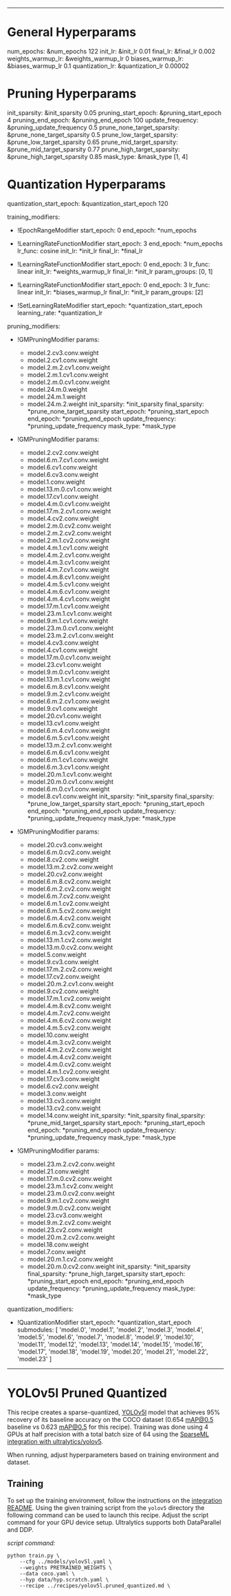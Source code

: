<!--
Copyright (c) 2021 - present / Neuralmagic, Inc. All Rights Reserved.

Licensed under the Apache License, Version 2.0 (the "License");
you may not use this file except in compliance with the License.
You may obtain a copy of the License at

   http://www.apache.org/licenses/LICENSE-2.0

Unless required by applicable law or agreed to in writing,
software distributed under the License is distributed on an "AS IS" BASIS,
WITHOUT WARRANTIES OR CONDITIONS OF ANY KIND, either express or implied.
See the License for the specific language governing permissions and
limitations under the License.
-->

---
# General Hyperparams
num_epochs: &num_epochs 122
init_lr: &init_lr 0.01
final_lr: &final_lr 0.002
weights_warmup_lr: &weights_warmup_lr 0
biases_warmup_lr: &biases_warmup_lr 0.1
quantization_lr: &quantization_lr 0.00002

# Pruning Hyperparams
init_sparsity: &init_sparsity 0.05
pruning_start_epoch: &pruning_start_epoch 4
pruning_end_epoch: &pruning_end_epoch 100
update_frequency: &pruning_update_frequency 0.5
prune_none_target_sparsity: &prune_none_target_sparsity 0.5
prune_low_target_sparsity: &prune_low_target_sparsity 0.65
prune_mid_target_sparsity: &prune_mid_target_sparsity 0.77
prune_high_target_sparsity: &prune_high_target_sparsity 0.85
mask_type: &mask_type [1, 4]

# Quantization Hyperparams
quantization_start_epoch: &quantization_start_epoch 120

training_modifiers:
  - !EpochRangeModifier
    start_epoch: 0
    end_epoch: *num_epochs
    
  - !LearningRateFunctionModifier
    start_epoch: 3
    end_epoch: *num_epochs
    lr_func: cosine
    init_lr: *init_lr
    final_lr: *final_lr
    
  - !LearningRateFunctionModifier
    start_epoch: 0
    end_epoch: 3
    lr_func: linear
    init_lr: *weights_warmup_lr
    final_lr: *init_lr
    param_groups: [0, 1]
    
  - !LearningRateFunctionModifier
    start_epoch: 0
    end_epoch: 3
    lr_func: linear
    init_lr: *biases_warmup_lr
    final_lr: *init_lr
    param_groups: [2]
    
  - !SetLearningRateModifier
    start_epoch: *quantization_start_epoch
    learning_rate: *quantization_lr
    
pruning_modifiers:
  - !GMPruningModifier
    params:
      - model.2.cv3.conv.weight
      - model.2.cv1.conv.weight
      - model.2.m.2.cv1.conv.weight
      - model.2.m.1.cv1.conv.weight
      - model.2.m.0.cv1.conv.weight
      - model.24.m.0.weight
      - model.24.m.1.weight
      - model.24.m.2.weight
    init_sparsity: *init_sparsity
    final_sparsity: *prune_none_target_sparsity
    start_epoch: *pruning_start_epoch
    end_epoch: *pruning_end_epoch
    update_frequency: *pruning_update_frequency
    mask_type: *mask_type
        
  - !GMPruningModifier
    params:
      - model.2.cv2.conv.weight
      - model.6.m.7.cv1.conv.weight
      - model.6.cv1.conv.weight
      - model.6.cv3.conv.weight
      - model.1.conv.weight
      - model.13.m.0.cv1.conv.weight
      - model.17.cv1.conv.weight
      - model.4.m.0.cv1.conv.weight
      - model.17.m.2.cv1.conv.weight
      - model.4.cv2.conv.weight
      - model.2.m.0.cv2.conv.weight
      - model.2.m.2.cv2.conv.weight
      - model.2.m.1.cv2.conv.weight
      - model.4.m.1.cv1.conv.weight
      - model.4.m.2.cv1.conv.weight
      - model.4.m.3.cv1.conv.weight
      - model.4.m.7.cv1.conv.weight
      - model.4.m.8.cv1.conv.weight
      - model.4.m.5.cv1.conv.weight
      - model.4.m.6.cv1.conv.weight
      - model.4.m.4.cv1.conv.weight
      - model.17.m.1.cv1.conv.weight
      - model.23.m.1.cv1.conv.weight
      - model.9.m.1.cv1.conv.weight
      - model.23.m.0.cv1.conv.weight
      - model.23.m.2.cv1.conv.weight
      - model.4.cv3.conv.weight
      - model.4.cv1.conv.weight
      - model.17.m.0.cv1.conv.weight
      - model.23.cv1.conv.weight
      - model.9.m.0.cv1.conv.weight
      - model.13.m.1.cv1.conv.weight
      - model.6.m.8.cv1.conv.weight
      - model.9.m.2.cv1.conv.weight
      - model.6.m.2.cv1.conv.weight
      - model.9.cv1.conv.weight
      - model.20.cv1.conv.weight
      - model.13.cv1.conv.weight
      - model.6.m.4.cv1.conv.weight
      - model.6.m.5.cv1.conv.weight
      - model.13.m.2.cv1.conv.weight
      - model.6.m.6.cv1.conv.weight
      - model.6.m.1.cv1.conv.weight
      - model.6.m.3.cv1.conv.weight
      - model.20.m.1.cv1.conv.weight
      - model.20.m.0.cv1.conv.weight
      - model.6.m.0.cv1.conv.weight
      - model.8.cv1.conv.weight
    init_sparsity: *init_sparsity
    final_sparsity: *prune_low_target_sparsity
    start_epoch: *pruning_start_epoch
    end_epoch: *pruning_end_epoch
    update_frequency: *pruning_update_frequency
    mask_type: *mask_type
        
  - !GMPruningModifier
    params:
      - model.20.cv3.conv.weight
      - model.6.m.0.cv2.conv.weight
      - model.8.cv2.conv.weight
      - model.13.m.2.cv2.conv.weight
      - model.20.cv2.conv.weight
      - model.6.m.8.cv2.conv.weight
      - model.6.m.2.cv2.conv.weight
      - model.6.m.7.cv2.conv.weight
      - model.6.m.1.cv2.conv.weight
      - model.6.m.5.cv2.conv.weight
      - model.6.m.4.cv2.conv.weight
      - model.6.m.6.cv2.conv.weight
      - model.6.m.3.cv2.conv.weight
      - model.13.m.1.cv2.conv.weight
      - model.13.m.0.cv2.conv.weight
      - model.5.conv.weight
      - model.9.cv3.conv.weight
      - model.17.m.2.cv2.conv.weight
      - model.17.cv2.conv.weight
      - model.20.m.2.cv1.conv.weight
      - model.9.cv2.conv.weight
      - model.17.m.1.cv2.conv.weight
      - model.4.m.8.cv2.conv.weight
      - model.4.m.7.cv2.conv.weight
      - model.4.m.6.cv2.conv.weight
      - model.4.m.5.cv2.conv.weight
      - model.10.conv.weight
      - model.4.m.3.cv2.conv.weight
      - model.4.m.2.cv2.conv.weight
      - model.4.m.4.cv2.conv.weight
      - model.4.m.0.cv2.conv.weight
      - model.4.m.1.cv2.conv.weight
      - model.17.cv3.conv.weight
      - model.6.cv2.conv.weight
      - model.3.conv.weight
      - model.13.cv3.conv.weight
      - model.13.cv2.conv.weight
      - model.14.conv.weight
    init_sparsity: *init_sparsity
    final_sparsity: *prune_mid_target_sparsity
    start_epoch: *pruning_start_epoch
    end_epoch: *pruning_end_epoch
    update_frequency: *pruning_update_frequency
    mask_type: *mask_type
        
  - !GMPruningModifier
    params:
      - model.23.m.2.cv2.conv.weight
      - model.21.conv.weight
      - model.17.m.0.cv2.conv.weight
      - model.23.m.1.cv2.conv.weight
      - model.23.m.0.cv2.conv.weight
      - model.9.m.1.cv2.conv.weight
      - model.9.m.0.cv2.conv.weight
      - model.23.cv3.conv.weight
      - model.9.m.2.cv2.conv.weight
      - model.23.cv2.conv.weight
      - model.20.m.2.cv2.conv.weight
      - model.18.conv.weight
      - model.7.conv.weight
      - model.20.m.1.cv2.conv.weight
      - model.20.m.0.cv2.conv.weight
    init_sparsity: *init_sparsity
    final_sparsity: *prune_high_target_sparsity
    start_epoch: *pruning_start_epoch
    end_epoch: *pruning_end_epoch
    update_frequency: *pruning_update_frequency
    mask_type: *mask_type
        
quantization_modifiers:
  - !QuantizationModifier
    start_epoch: *quantization_start_epoch
    submodules: [ 'model.0', 'model.1', 'model.2', 'model.3', 'model.4', 'model.5', 'model.6', 'model.7', 'model.8', 'model.9', 'model.10', 'model.11', 'model.12', 'model.13', 'model.14', 'model.15', 'model.16', 'model.17', 'model.18', 'model.19', 'model.20', 'model.21', 'model.22', 'model.23' ]
---

# YOLOv5l Pruned Quantized

This recipe creates a sparse-quantized, [YOLOv5l](https://github.com/ultralytics/yolov5) model that achieves 95% recovery of its baseline accuracy on the COCO dataset (0.654 mAP@0.5 baseline vs 0.623 mAP@0.5 for this recipe).
Training was done using 4 GPUs at half precision with a total batch size of 64 using the [SparseML integration with ultralytics/yolov5](https://github.com/neuralmagic/sparseml/tree/main/integrations/ultralytics-yolov5).

When running, adjust hyperparameters based on training environment and dataset.

## Training

To set up the training environment, follow the instructions on the [integration README](https://github.com/neuralmagic/sparseml/blob/main/integrations/ultralytics-yolov5/README.md).
Using the given training script from the `yolov5` directory the following command can be used to launch this recipe. 
Adjust the script command for your GPU device setup. 
Ultralytics supports both DataParallel and DDP.

*script command:*

```
python train.py \
    --cfg ../models/yolov5l.yaml \
    --weights PRETRAINED_WEIGHTS \
    --data coco.yaml \
    --hyp data/hyp.scratch.yaml \
    --recipe ../recipes/yolov5l.pruned_quantized.md \
```
